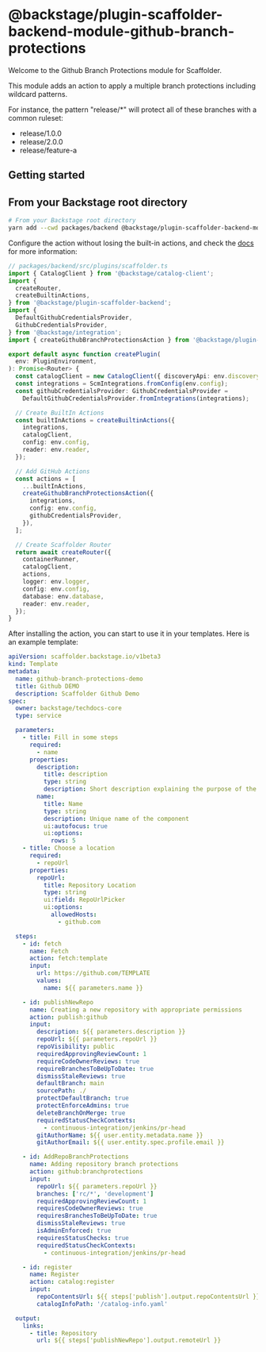 # @backstage/plugin-scaffolder-backend-module-github-branch-protections

Welcome to the Github Branch Protections module for Scaffolder.

This module adds an action to apply a multiple branch protections including wildcard patterns.

For instance, the pattern "release/\*" will protect all of these branches with a common ruleset:

- release/1.0.0
- release/2.0.0
- release/feature-a

## Getting started

## From your Backstage root directory

```bash
# From your Backstage root directory
yarn add --cwd packages/backend @backstage/plugin-scaffolder-backend-module-github-branch-protections
```

Configure the action without losing the built-in actions, and check the [docs](https://backstage.io/docs/features/software-templates/writing-custom-actions#registering-custom-actions) for more information:

```typescript
// packages/backend/src/plugins/scaffolder.ts
import { CatalogClient } from '@backstage/catalog-client';
import {
  createRouter,
  createBuiltinActions,
} from '@backstage/plugin-scaffolder-backend';
import {
  DefaultGithubCredentialsProvider,
  GithubCredentialsProvider,
} from '@backstage/integration';
import { createGithubBranchProtectionsAction } from '@backstage/plugin-scaffolder-backend-module-github-branch-protections';

export default async function createPlugin(
  env: PluginEnvironment,
): Promise<Router> {
  const catalogClient = new CatalogClient({ discoveryApi: env.discovery });
  const integrations = ScmIntegrations.fromConfig(env.config);
  const githubCredentialsProvider: GithubCredentialsProvider =
    DefaultGithubCredentialsProvider.fromIntegrations(integrations);

  // Create BuiltIn Actions
  const builtInActions = createBuiltinActions({
    integrations,
    catalogClient,
    config: env.config,
    reader: env.reader,
  });

  // Add GitHub Actions
  const actions = [
    ...builtInActions,
    createGithubBranchProtectionsAction({
      integrations,
      config: env.config,
      githubCredentialsProvider,
    }),
  ];

  // Create Scaffolder Router
  return await createRouter({
    containerRunner,
    catalogClient,
    actions,
    logger: env.logger,
    config: env.config,
    database: env.database,
    reader: env.reader,
  });
}
```

After installing the action, you can start to use it in your templates. Here is an example template:

```yaml
apiVersion: scaffolder.backstage.io/v1beta3
kind: Template
metadata:
  name: github-branch-protections-demo
  title: Github DEMO
  description: Scaffolder Github Demo
spec:
  owner: backstage/techdocs-core
  type: service

  parameters:
    - title: Fill in some steps
      required:
        - name
      properties:
        description:
          title: description
          type: string
          description: Short description explaining the purpose of the repo
        name:
          title: Name
          type: string
          description: Unique name of the component
          ui:autofocus: true
          ui:options:
            rows: 5
    - title: Choose a location
      required:
        - repoUrl
      properties:
        repoUrl:
          title: Repository Location
          type: string
          ui:field: RepoUrlPicker
          ui:options:
            allowedHosts:
              - github.com

  steps:
    - id: fetch
      name: Fetch
      action: fetch:template
      input:
        url: https://github.com/TEMPLATE
        values:
          name: ${{ parameters.name }}

    - id: publishNewRepo
      name: Creating a new repository with appropriate permissions
      action: publish:github
      input:
        description: ${{ parameters.description }}
        repoUrl: ${{ parameters.repoUrl }}
        repoVisibility: public
        requiredApprovingReviewCount: 1
        requireCodeOwnerReviews: true
        requireBranchesToBeUpToDate: true
        dismissStaleReviews: true
        defaultBranch: main
        sourcePath: ./
        protectDefaultBranch: true
        protectEnforceAdmins: true
        deleteBranchOnMerge: true
        requiredStatusCheckContexts:
          - continuous-integration/jenkins/pr-head
        gitAuthorName: ${{ user.entity.metadata.name }}
        gitAuthorEmail: ${{ user.entity.spec.profile.email }}

    - id: AddRepoBranchProtections
      name: Adding repository branch protections
      action: github:branchprotections
      input:
        repoUrl: ${{ parameters.repoUrl }}
        branches: ['rc/*', 'development']
        requiredApprovingReviewCount: 1
        requiresCodeOwnerReviews: true
        requiresBranchesToBeUpToDate: true
        dismissStaleReviews: true
        isAdminEnforced: true
        requiresStatusChecks: true
        requiredStatusCheckContexts:
          - continuous-integration/jenkins/pr-head

    - id: register
      name: Register
      action: catalog:register
      input:
        repoContentsUrl: ${{ steps['publish'].output.repoContentsUrl }}
        catalogInfoPath: '/catalog-info.yaml'

  output:
    links:
      - title: Repository
        url: ${{ steps['publishNewRepo'].output.remoteUrl }}
```
